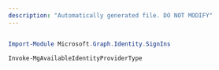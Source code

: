 ```yaml
---
description: "Automatically generated file. DO NOT MODIFY"
---
```


```powershell

Import-Module Microsoft.Graph.Identity.SignIns

Invoke-MgAvailableIdentityProviderType

```